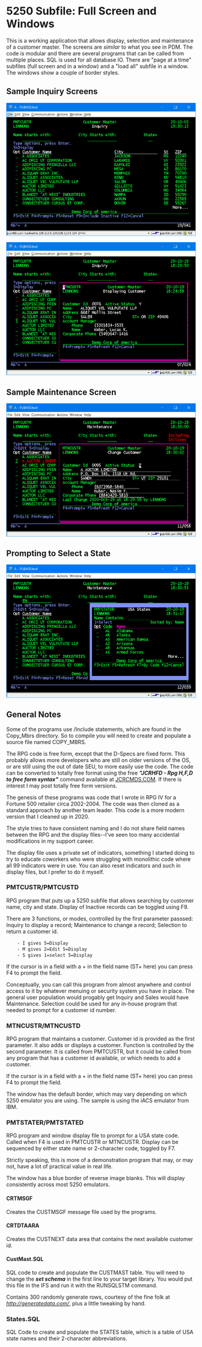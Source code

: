 # 5250 Subfile: Full Screen and Windows

This is a working application that allows display, selection and maintenance of a customer master. The screens are _similar_ to what you see in PDM. The code is modular and there are several programs that can be called from multiple places.  SQL is used for all database IO. There are  "page at a time" subfiles (full screen and in a window) and a "load all" subfile in a window. The windows show a couple of border styles.

## Sample Inquiry Screens

![Inquiry Subfile](Images/Inquiry_Subfile.png)

![Inquiry Subfile](Images/Inquiry_Display.png)

## Sample Maintenance Screen

![Inquiry Subfile](Images/Maintenance_Display.png)

## Prompting to Select a State

![State Prompt](Images/State_Prompt.png)

## General Notes

Some of the programs use /Include statements, which are found in the Copy_Mbrs directory.  So to compile you will need to create and populate a source file named COPY_MBRS.

The RPG code is free form, except that the D-Specs are fixed form. This probably allows more  developers who are still on older versions of the OS, or are still using the out of date SEU, to more easily use the code.  The code can be converted to totally free format using the free _**"JCRHFD - Rpg H,F,D to free form syntax"**_ command available at [JCRCMDS.COM](http://www.jcrcmds.com/jcrdown2.html#JCRHFD_tag). If there is interest I may post totally free form versions.

The genesis of these programs was code that I wrote in RPG IV for a Fortune 500 retailer circa 2002-2004. The code was then cloned as a standard approach by another team leader.  This code is a more modern version that I cleaned up in 2020.

The style tries to have consistent naming and I do not share field names between the RPG and the display files--I've seen too many accidental modifications in my support career.

The display file uses a private set of indicators, something I started doing to try to educate coworkers who were struggling with monolithic code where all 99 indicators were in use. You can also reset indicators and such in display files, but I prefer to do it myself.

### PMTCUSTR/PMTCUSTD

 RPG program that puts up a 5250 subfile that allows searching by customer name, city and state. Display of Inactive records can be toggled using F9.

 There are 3 functions, or modes, controlled by the first parameter passsed:  Inquiry to display a record; Maintenance to change a record; Selection to return a customer id.

        - I gives 5=Display
        - M gives 2=Edit 5=Display
        - S gives 1=select 5=Display
  If the cursor is in a field  with a + in the field name (ST+ here) you can press F4 to prompt the field.
  
  Conceptually, you can call this program from almost anywhere and control access to it  by whatever menuing or security system you have in place. The general user population would progably get Inquiry and Sales would have Maintenance. Selection could be used for any in-house program that needed to prompt for  a customer id number.
  
### MTNCUSTR/MTNCUSTD

  RPG program that maintains a customer.  Customer id is provided as the first parameter. It also adds or displays a customer. Function is controlled by the second parameter. It is called from PMTCUSTR, but it could be called from any program that has a customer id available, or which needs to add a customer.

  If the cursor is in a field  with a + in the field name (ST+ here) you can press F4 to prompt the field.

  The window has the default border, which may vary depending on which 5250 emulator you are using. The sample is using the iACS emulator from IBM.

### PMTSTATER/PMTSTATED

RPG program and window display file to prompt for a USA state code.  Called when F4 is used in PMTCUSTR or MTNCUSTR. Display can be sequenced by either state name or 2-character code, toggled by F7.

Strictly speaking, this is more of a demonstration program that may, or may not, have a lot of practical value in real life.

The window has a blue border of reverse image blanks. This will display consistently across most 5250 emulators.

#### CRTMSGF

  Creates the CUSTMSGF message file used by the programs.

#### CRTDTAARA
  
  Creates the CUSTNEXT data area that contains the next available customer id.

#### CustMast.SQL

  SQL code to create and populate the CUSTMAST table. You will need to change the _**set schema**_ in the first line to your target library.  You would put this file in the IFS and run it with the RUNSQLSTM command.

  Contains 300 randomly generate rows, courtesy of the fine folk at _http://generatedata.com/_, plus a little tweaking by hand.

### States.SQL

SQL Code to create and populate the STATES table, which is a table of USA state names and their 2-character abbreviations.

